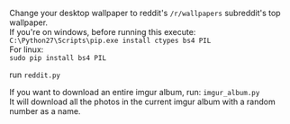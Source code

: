 Change your desktop wallpaper to reddit's `/r/wallpapers` subreddit's top wallpaper.<br/>
If you're on windows, before running this execute:<br/>
`C:\Python27\Scripts\pip.exe install ctypes bs4 PIL`<br/>
For linux:<br/>
`sudo pip install bs4 PIL`

run `reddit.py`

If you want to download an entire imgur album, run: 
`imgur_album.py`<br/>
It will download all the photos in the current imgur album with a random number as a name.
